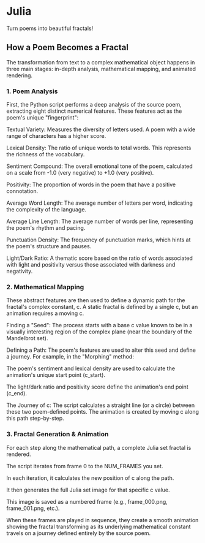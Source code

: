 # Julia
Turn poems into beautiful fractals!

## How a Poem Becomes a Fractal
The transformation from text to a complex mathematical object happens in three main stages: in-depth analysis, mathematical mapping, and animated rendering.

### 1. Poem Analysis
First, the Python script performs a deep analysis of the source poem, extracting eight distinct numerical features. These features act as the poem's unique "fingerprint":

Textual Variety: Measures the diversity of letters used. A poem with a wide range of characters has a higher score.

Lexical Density: The ratio of unique words to total words. This represents the richness of the vocabulary.

Sentiment Compound: The overall emotional tone of the poem, calculated on a scale from -1.0 (very negative) to +1.0 (very positive).

Positivity: The proportion of words in the poem that have a positive connotation.

Average Word Length: The average number of letters per word, indicating the complexity of the language.

Average Line Length: The average number of words per line, representing the poem's rhythm and pacing.

Punctuation Density: The frequency of punctuation marks, which hints at the poem's structure and pauses.

Light/Dark Ratio: A thematic score based on the ratio of words associated with light and positivity versus those associated with darkness and negativity.

### 2. Mathematical Mapping
These abstract features are then used to define a dynamic path for the fractal's complex constant, c. A static fractal is defined by a single c, but an animation requires a moving c.

Finding a "Seed": The process starts with a base c value known to be in a visually interesting region of the complex plane (near the boundary of the Mandelbrot set).

Defining a Path: The poem's features are used to alter this seed and define a journey. For example, in the "Morphing" method:

The poem's sentiment and lexical density are used to calculate the animation's unique start point (c_start).

The light/dark ratio and positivity score define the animation's end point (c_end).

The Journey of c: The script calculates a straight line (or a circle) between these two poem-defined points. The animation is created by moving c along this path step-by-step.

### 3. Fractal Generation & Animation
For each step along the mathematical path, a complete Julia set fractal is rendered.

The script iterates from frame 0 to the NUM_FRAMES you set.

In each iteration, it calculates the new position of c along the path.

It then generates the full Julia set image for that specific c value.

This image is saved as a numbered frame (e.g., frame_000.png, frame_001.png, etc.).

When these frames are played in sequence, they create a smooth animation showing the fractal transforming as its underlying mathematical constant travels on a journey defined entirely by the source poem.

